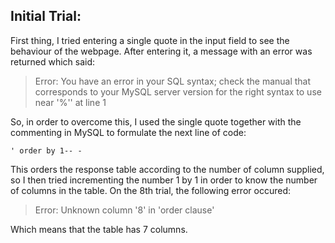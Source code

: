 ## Initial Trial:

First thing, I tried entering a single quote in the input field to see the behaviour of the webpage. After entering it, a message with an error was returned which said:

>Error: You have an error in your SQL syntax; check the manual that corresponds to your MySQL server version for the right syntax to use near '%'' at line 1

So, in order to overcome this, I used the single quote together with the commenting in MySQL to formulate the next line of code:

```MySQL
' order by 1-- -
```

This orders the response table according to the number of column supplied, so I then tried incrementing the number 1 by 1 in order to know the number of columns in the table. On the 8th trial, the following error occured:

> Error: Unknown column '8' in 'order clause'

Which means that the table has 7 columns.

